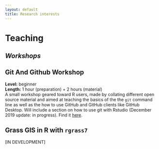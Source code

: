 ```yaml
---
layout: default
title: Research interests
---
```


# Teaching

## *Workshops*

## Git And Github Workshop
**Level:** beginner  
**Length:** 1 hour (preparation) + 2 hours (material)  
A small workshop geared toward R users, made by collating different open source material and aimed at teaching the basics of the the `git` command line as well as the how to use GitHub and GitHub clients like GitHub Desktop. Will include a section on how to use git with Rstudio (December 2019 update: in progress).
Find it [here](https://vlucet.github.io/git-and-github-with-r-workshop/).

## Grass GIS in R with `rgrass7`

[IN DEVELOPMENT]
